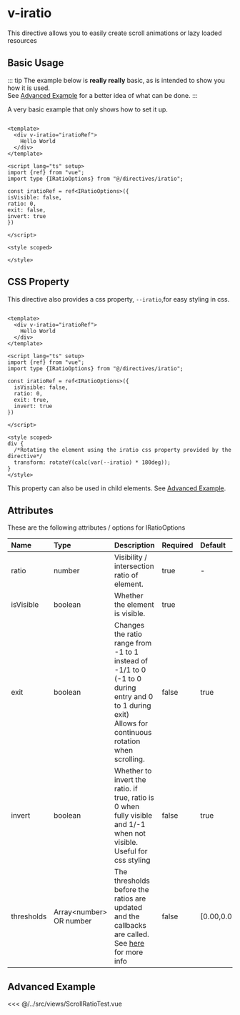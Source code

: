 # v-iratio

This directive allows you to easily create scroll animations or lazy loaded resources

## Basic Usage

::: tip
The example below is **really really** basic, as is intended to show you how it is used. <br/>
See [Advanced Example](#Advanced-Example) for a better idea of what can be done.
:::

A very basic example that only shows how to set it up.
```vue

<template>
  <div v-iratio="iratioRef">
    Hello World
  </div>
</template>

<script lang="ts" setup>
import {ref} from "vue";
import type {IRatioOptions} from "@/directives/iratio";

const iratioRef = ref<IRatioOptions>({
isVisible: false,
ratio: 0,
exit: false,
invert: true
})

</script>

<style scoped>

</style>

```

## CSS Property

This directive also provides a css property, `--iratio`,for easy styling in css.

```vue

<template>
  <div v-iratio="iratioRef">
    Hello World
  </div>
</template>

<script lang="ts" setup>
import {ref} from "vue";
import type {IRatioOptions} from "@/directives/iratio";

const iratioRef = ref<IRatioOptions>({
  isVisible: false,
  ratio: 0,
  exit: true,
  invert: true
})

</script>

<style scoped>
div {
  /*Rotating the element using the iratio css property provided by the directive*/
  transform: rotateY(calc(var(--iratio) * 180deg));
}
</style>

```
This property can also be used in child elements. See [Advanced Example](#Advanced-Example).
## Attributes
These are the following attributes / options for IRatioOptions

| Name       | Type                     | Description                                                                                                                                                                                                 | Required | Default                |
|:-----------|:-------------------------|:------------------------------------------------------------------------------------------------------------------------------------------------------------------------------------------------------------|:---------|:-----------------------|
| ratio      | number                   | Visibility / intersection ratio of element.<br/>                                                                                                                                                            | true     | -                      |
| isVisible  | boolean                  | Whether the element is visible.                                                                                                                                                                             | true     |                        |
| exit       | boolean                  | Changes the ratio range from -1 to 1 instead of -1/1 to 0 (-1 to 0 during entry and 0 to 1 during exit)<br> Allows for continuous rotation when scrolling.                                                  | false    | true                   |
| invert     | boolean                  | Whether to invert the ratio. if true, ratio is 0 when fully visible and 1/-1 when not visible. Useful for css styling                                                                                       | false    | true                   |
| thresholds | Array\<number> OR number | The thresholds before the ratios are updated and the callbacks are called.<br/> See <a href="https://developer.mozilla.org/en-US/docs/Web/API/Intersection_Observer_API#threshold"> here </a> for more info | false    | [0.00,0.01,...,0.99,1] |

## Advanced Example

<<< @/../src/views/ScrollRatioTest.vue
